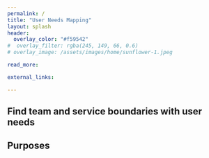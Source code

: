 ```yaml
---
permalink: /
title: "User Needs Mapping"
layout: splash
header: 
  overlay_color: "#f59542"
#  overlay_filter: rgba(245, 149, 66, 0.6)
# overlay_image: /assets/images/home/sunflower-1.jpeg

read_more:

external_links:

---
```



## Find team and service boundaries with user needs


## Purposes
